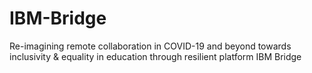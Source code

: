 # IBM-Bridge
Re-imagining remote collaboration in COVID-19 and beyond towards inclusivity &amp; equality in education through resilient platform IBM Bridge 
